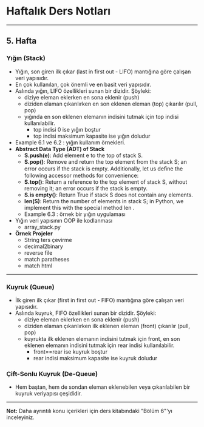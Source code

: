 # Haftalık Ders Notları
---
## 5. Hafta

### Yığın (Stack)

* Yığın, son giren ilk çıkar (last in first out - LIFO) mantığına göre çalışan veri yapısıdır.
* En çok kullanılan, çok önemli ve en basit veri yapısıdır.
* Aslında yığın, LIFO özellikleri sunan bir dizidir. Şöyleki:
    * diziye eleman eklerken en sona eklenir (push)
    * diziden elaman çıkarılırken en son eklenen eleman (top) çıkarılır (pull, pop)
    * yığında en son eklenen elemanın indisini tutmak için top indisi kullanılabilir.
        * top indisi 0 ise yığın boştur
        * top indisi maksimum kapasite ise yığın doludur
* Example 6.1 ve 6.2 : yığın kullanım örnekleri.
* **Abstract Data Type (ADT) of Stack**
    * **S.push(e)**: Add element e to the top of stack S.
    * **S.pop()**: Remove and return the top element from the stack S; an error occurs if the stack is empty. Additionally, let us deﬁne the following accessor methods for convenience:
    * **S.top()**: Return a reference to the top element of stack S, without removing it; an error occurs if the stack is empty.
    * **S.is empty()**: Return True if stack S does not contain any elements.
    * **len(S)**: Return the number of elements in stack S; in Python, we implement this with the special method len .
    * Example 6.3 : örnek bir yığın uygulaması
* Yığın veri yapısının OOP ile kodlanması
    * array_stack.py
* **Örnek Projeler**
    * String ters çevirme
    * decimal2binary
    * reverse file
    * match paratheses
    * match html

---

### Kuyruk (Queue)

* İlk giren ilk çıkar (first in first out - FIFO) mantığına göre çalışan veri yapısıdır.
* Aslında kuyruk, FIFO özellikleri sunan bir dizidir. Şöyleki:
    * diziye eleman eklerken en sona eklenir (push)
    * diziden elaman çıkarılırken ilk eklenen eleman (front) çıkarılır (pull, pop)
    * kuyrukta ilk eklenen elemanın indisini tutmak için front, en son eklenen elemanın indisini tutmak için rear indisi kullanılabilir.
        * front==rear ise kuyruk boştur
        * rear indisi maksimum kapasite ise kuyruk doludur


### Çift-Sonlu Kuyruk (De-Queue)

* Hem baştan, hem de sondan eleman eklenebilen veya çıkarılabilen bir kuyruk veriyapısı çeşididir.

---

**Not:** Daha ayrıntılı konu içerikleri için ders kitabındaki "Bölüm 6"'yı inceleyiniz.
